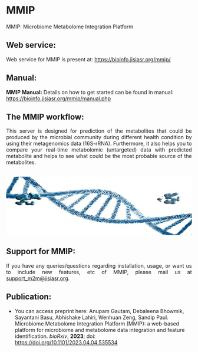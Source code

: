 # MMIP 
MMIP: Microbiome Metabolome Integration Platform


## Web service:  

Web service for MMIP is present at: https://bioinfo.jisiasr.org/mmip/  


## Manual:  

<b>MMIP Manual:</b> Details on how to get started can be found in manual: https://bioinfo.jisiasr.org/mmip/manual.php


## The MMIP workflow:
<div align="justify">This server is designed for prediction of the metabolites that could be produced by the microbial community during different health condition by using their metagenomics data (16S-rRNA). Furthermore, it also helps you to compare your real-time metabolomic (untargeted) data with predicted metabolite and helps to see what could be the most probable source of the metabolites.</div> <br>


<p align="center"><img src="img/img.jpg" alt="Logo"></p>


##  Support for MMIP:
<div align="justify">If you have any queries/questions regarding installation, usage, or want us to include new features, etc of  MMIP, please mail us at <a href="mailto:support_m2m@csiriicb.res.in" target="_blank" rel="noopener noreferrer">support_m2m@jisiasr.org</a>.</div> 

## Publication: 

- You can access preprint here: Anupam Gautam, Debaleena Bhowmik, Sayantani Basu, Abhishake Lahiri, Wenhuan Zeng, Sandip Paul. 
Microbiome Metabolome Integration Platform (MMIP): a web-based platform for microbiome and metabolome data integration and feature identification. *bioRxiv*, **2023**; doi: https://doi.org/10.1101/2023.04.04.535534
